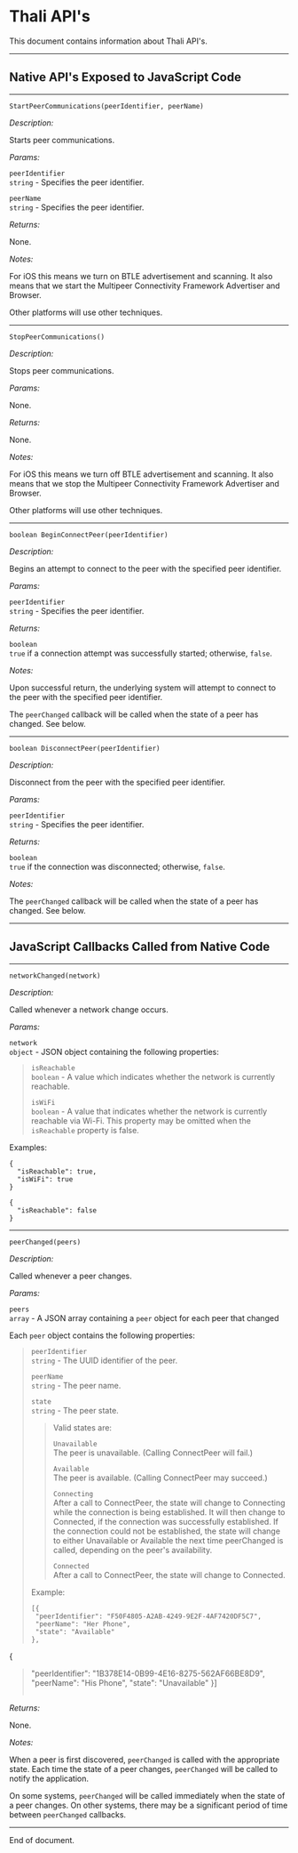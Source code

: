 # Thali API's
This document contains information about Thali API's.

---

## Native API's Exposed to JavaScript Code

---
`StartPeerCommunications(peerIdentifier, peerName)`

*Description:*

Starts peer communications.

*Params:* 

`peerIdentifier`  
`string` - Specifies the peer identifier.

`peerName`  
`string` - Specifies the peer identifier.

*Returns:*

None. 

*Notes:* 

For iOS this means we turn on BTLE advertisement and scanning. It also means that we
start the Multipeer Connectivity Framework Advertiser and Browser.

Other platforms will use other techniques.

---
`StopPeerCommunications()`  

*Description:*   

Stops peer communications. 

*Params:* 

None.

*Returns:*

None. 

*Notes:* 

For iOS this means we turn off BTLE advertisement and scanning. It also means that we
stop the Multipeer Connectivity Framework Advertiser and Browser.

Other platforms will use other techniques.

---
`boolean BeginConnectPeer(peerIdentifier)`  

*Description:*   

Begins an attempt to connect to the peer with the specified peer identifier.

*Params:* 

`peerIdentifier`  
`string` - Specifies the peer identifier.

*Returns:*

`boolean`  
`true` if a connection attempt was successfully started; otherwise, `false`.

*Notes:* 

Upon successful return, the underlying system will attempt to connect to the peer 
with the specified peer identifier. 

The `peerChanged` callback will be called when the state of a peer has changed. See
below.

---
`boolean DisconnectPeer(peerIdentifier)`

*Description:*   

Disconnect from the peer with the specified peer identifier.

*Params:* 

`peerIdentifier`  
`string` - Specifies the peer identifier.

*Returns:*

`boolean`  
`true` if the connection was disconnected; otherwise, `false`.

*Notes:* 

The `peerChanged` callback will be called when the state of a peer has changed. See
below.

---

## JavaScript Callbacks Called from Native Code

---
`networkChanged(network)`

*Description:*   

Called whenever a network change occurs.

*Params:*

`network`  
`object` - JSON object containing the following properties:

>`isReachable`  
>`boolean` - A value which indicates whether the network is currently reachable.
>
>`isWiFi`  
>`boolean` - A value that indicates whether the network is currently reachable via Wi-Fi. This property may be omitted when the `isReachable` property is false.

Examples:

```
{
  "isReachable": true,
  "isWiFi": true
}

{
  "isReachable": false
}
```

---
`​peerChanged(peers)`

*Description:*   

Called whenever a peer changes.

*Params:*

`peers`  
`array` - A JSON array containing a `peer` object for each peer that changed

Each `peer` object contains the following properties:

>`peerIdentifier`  
>`string` - The UUID identifier of the peer.
>
>`peerName`  
>`string` - The peer name.
>
>`state`  
>`string` - The peer state.
>
>>Valid states are:
>>
>>`Unavailable`  
>>The peer is unavailable. (Calling ConnectPeer will fail.)
>>
>>`Available`  
>>The peer is available. (Calling ConnectPeer may succeed.)
>>
>>`Connecting`  
>>After a call to ConnectPeer, the state will change to Connecting while the
>>connection is being established. It will then  change to Connected, if the
>>connection was successfully established. If the connection could not be
>> established, the state will change to either Unavailable or Available the next
>> time peerChanged is called, depending on the peer's availability.
>>
>>`Connected`  
>>After a call to ConnectPeer, the state will change to Connected.
>
>Example:
>
>```
>[{
>  "peerIdentifier": "F50F4805-A2AB-4249-9E2F-4AF7420DF5C7",
>  "peerName": "Her Phone",
>  "state": "Available"
>},
{
>  "peerIdentifier": "1B378E14-0B99-4E16-8275-562AF66BE8D9",
>  "peerName": "His Phone",
>  "state": "Unavailable"
>}]
>```

*Returns:*

None. 

*Notes:* 

When a peer is first discovered, `peerChanged` is called with the appropriate state.
Each time the state of a peer changes, `peerChanged` will be called to notify the 
application.

On some systems, `peerChanged` will be called immediately when the state of a peer 
changes. On other systems, there may be a significant period of time between
`peerChanged` callbacks.

---
End of document.
